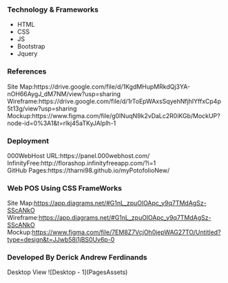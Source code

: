 
<h3>Technology & Frameworks</h3>
<ul>
  <li>HTML</li>
  <li>CSS</li>
  <li>JS</li>
  <li>Bootstrap</li>
  <li>Jquery</li>
</ul>

<h3>References</h3>
Site Map:https://drive.google.com/file/d/1KgdMHupMRkdQj3YA-nOH66AygJ_dM7NM/view?usp=sharing <br>
Wireframe:https://drive.google.com/file/d/1rToEpWAxsSqyehNfjhIYffxCp4p5t13g/view?usp=sharing <br>
Mockup:https://www.figma.com/file/g0INuqN9k2vDaLc2R0iKGb/MockUP?node-id=0%3A1&t=rlkj45aTKyJAlplh-1 <br>

<h3>Deployment</h3>
000WebHost URL:https://panel.000webhost.com/ <br>
InfinityFree:http://florashop.infinityfreeapp.com/?i=1 <br>
GitHub Pages:https://tharni98.github.io/myPotofolioNew/ <br>

<h3> Web POS Using CSS FrameWorks</h3>

Site Map:https://app.diagrams.net/#G1nL_zpuOlOApc_y9q7TMdAgSz-SScANkO <br>
Wireframe:https://app.diagrams.net/#G1nL_zpuOlOApc_y9q7TMdAgSz-SScANkO <br>
Mockup:https://www.figma.com/file/7EM8Z7VcjOh0jepWAG27TO/Untitled?type=design&t=JJwb58i1jBS0Uv6p-0 <br>

<h3>Developed By Derick Andrew Ferdinands</h3>
Desktop View
![Desktop - 1](PagesAssets)

